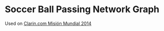 Soccer Ball Passing Network Graph
=================================

Used on [Clarin.com Misión Mundial 2014](http://www.clarin.com/pases-seleccion-argentina/)
